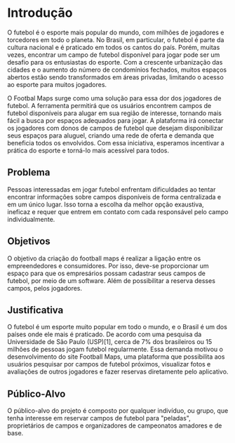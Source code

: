 # Introdução

O futebol é o esporte mais popular do mundo, com milhões de jogadores e torcedores em todo o planeta. No Brasil, em particular, o futebol é parte da cultura nacional e é praticado em todos os cantos do país. Porém, muitas vezes, encontrar um campo de futebol disponível para jogar pode ser um desafio para os entusiastas do esporte. Com a crescente urbanização das cidades e o aumento do número de condomínios fechados, muitos espaços abertos estão sendo transformados em áreas privadas, limitando o acesso ao esporte para muitos jogadores.

O Footbal Maps surge como uma solução para essa dor dos jogadores de futebol. A ferramenta permitirá que os usuários encontrem campos de futebol disponíveis para alugar em sua região de interesse, tornando mais fácil a busca por espaços adequados para jogar. A plataforma irá conectar os jogadores com donos de campos de futebol que desejam disponibilizar seus espaços para aluguel, criando uma rede de oferta e demanda que beneficia todos os envolvidos. Com essa iniciativa, esperamos incentivar a prática do esporte e torná-lo mais acessível para todos.

## Problema

Pessoas interessadas em jogar futebol enfrentam dificuldades ao tentar encontrar informações sobre campos disponíveis de forma centralizada e em um único lugar. Isso torna a escolha da melhor opção exaustiva, ineficaz e requer que entrem em contato com cada responsável pelo campo individualmente.

## Objetivos

  O objetivo da criação do football maps é realizar a ligação entre os empreendedores e consumidores. 
  Por isso, deve-se proporcionar um espaço para que os empresários possam cadastrar seus campos de futebol, por meio de um software. Além de possibilitar a reserva desses campos, pelos jogadores.


## Justificativa

O futebol é um esporte muito popular em todo o mundo, e o Brasil é um dos países onde ele mais é praticado. De acordo com uma pesquisa da Universidade de São Paulo (USP)[1], cerca de 7% dos brasileiros ou 15 milhões de pessoas jogam futebol regularmente.  Essa demanda motivou o desenvolvimento do site Football Maps, uma plataforma que possibilita aos usuários pesquisar por campos de futebol próximos, visualizar fotos e avaliações de outros jogadores e fazer reservas diretamente pelo aplicativo.


## Público-Alvo
O público-alvo do projeto é composto por qualquer indivíduo, ou grupo, que tenha interesse em reservar campos de futebol para "peladas", proprietários de campos e organizadores de campeonatos amadores e de base.
